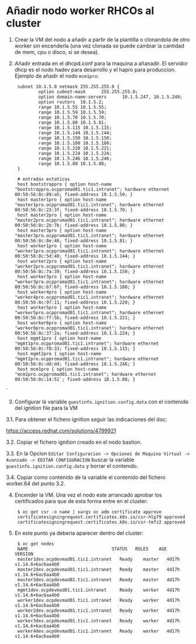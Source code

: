 # Añadir nodo worker RHCOs al cluster

1. Crear la VM del nodo a añadir a partir de la plantilla o clonandola de otro worker sin encenderla (una vez clonada se puede cambiar la cantidad de mem, cpu o disco, si se desea).

2. Añadir entrada en el dhcpd.conf para la maquina a añanadir. El servidor dhcp es el nodo hadev para desarrollo y el hapro para produccion. Ejemplo de añadir el nodo `mcm1pro`:

        subnet 10.1.5.0 netmask 255.255.255.0 {
                option subnet-mask      255.255.255.0;
                option domain-name-servers      10.1.5.247, 10.1.5.249;
                option routers  10.1.5.2;
                range 10.1.5.55 10.1.5.55;
                range 10.1.5.59 10.1.5.59;
                range 10.1.5.70 10.1.5.70;
                range 10.1.5.80 10.1.5.81;
                range 10.1.5.115 10.1.5.115;
                range 10.1.5.144 10.1.5.144;
                range 10.1.5.150 10.1.5.150;
                range 10.1.5.180 10.1.5.180;
                range 10.1.5.220 10.1.5.221;
                range 10.1.5.224 10.1.5.224;
                range 10.1.5.246 10.1.5.246;
                range 10.1.5.88 10.1.5.88;
        }

        # entradas estaticas
        host bootstrappro { option host-name "bootstrappro.ocppromad01.tic1.intranet"; hardware ethernet 00:50:56:8c:89:a5; fixed-address 10.1.5.59; }
        host master1pro { option host-name "master1pro.ocppromad01.tic1.intranet"; hardware ethernet 00:50:56:8c:22:3f; fixed-address 10.1.5.70; }
        host master2pro { option host-name "master2pro.ocppromad01.tic1.intranet"; hardware ethernet 00:50:56:8c:2b:7b; fixed-address 10.1.5.80; }
        host master3pro { option host-name "master3pro.ocppromad01.tic1.intranet"; hardware ethernet 00:50:56:8c:8e:46; fixed-address 10.1.5.81; }
        host worker1pro { option host-name "worker1pro.ocppromad01.tic1.intranet"; hardware ethernet 00:50:56:8c:5d:40; fixed-address 10.1.5.144; }
        host worker2pro { option host-name "worker2pro.ocppromad01.tic1.intranet"; hardware ethernet 00:50:56:8c:7a:39; fixed-address 10.1.5.150; }
        host worker3pro { option host-name "worker3pro.ocppromad01.tic1.intranet"; hardware ethernet 00:50:56:8c:b7:6f; fixed-address 10.1.5.180; }
        host worker4pro { option host-name "worker4pro.ocppromad01.tic1.intranet"; hardware ethernet 00:50:56:8c:97:11; fixed-address 10.1.5.220; }
        host worker5pro { option host-name "worker5pro.ocppromad01.tic1.intranet"; hardware ethernet 00:50:56:8c:ff:5b; fixed-address 10.1.5.221; }
        host worker6pro { option host-name "worker6pro.ocppromad01.tic1.intranet"; hardware ethernet 00:50:56:8c:37:2a; fixed-address 10.1.5.224; }
        host mgmt1pro { option host-name "mgmt1pro.ocppromad01.tic1.intranet"; hardware ethernet 00:50:56:8c:f0:33; fixed-address 10.1.5.115; }
        host mgmt2pro { option host-name "mgmt2pro.ocppromad01.tic1.intranet"; hardware ethernet 00:50:56:8c:dd:dd; fixed-address 10.1.5.246; }
        host mcm1pro { option host-name "mcm1pro.ocppromad01.tic1.intranet"; hardware ethernet 00:50:56:8c:14:51`; fixed-address 10.1.5.88; }
`

3. Configurar la variable `guestinfo.ignition.config.data` con el contenido del ignition file para la VM

  3.1. Para obtener el fichero ignition seguir las indicaciones del doc:

  https://access.redhat.com/solutions/4799921

  3.2. Copiar el fichero ignition creado en el nodo bastion.


  3.3. En la Opcion `Editar Configuracion -> Opciones de Maquina Virtual -> Avanzado -> EDITAR CONFIGURACION` buscar la variable `guestinfo.ignition.config.data` y borrar el contenido.

  3.4. Copiar como contenido de la variable el contenido del fichero worker.64 del punto 3.2.



4. Encender la VM. Una vez el nodo este arrancado aprobar los certificados para que de esta forma entre en el cluster:

        $ oc get csr -o name | xargs oc adm certificate approve
        certificatesigningrequest.certificates.k8s.io/csr-hlp79 approved
        certificatesigningrequest.certificates.k8s.io/csr-tmfz2 approved

5. En este punto ya deberia aparecer dentro del cluster:

        $ oc get nodes
        NAME                                STATUS   ROLES    AGE     VERSION
        master1dev.ocpdevmad01.tic1.intranet   Ready    master   4d17h   v1.14.6+6ac6aa4b0
        master2dev.ocpdevmad01.tic1.intranet   Ready    master   4d17h   v1.14.6+6ac6aa4b0
        master3dev.ocpdevmad01.tic1.intranet   Ready    master   4d17h   v1.14.6+6ac6aa4b0
        mgmt1dev.ocpdevmad01.tic1.intranet     Ready    worker   4d17h   v1.14.6+6ac6aa4b0
        worker1dev.ocpdevmad01.tic1.intranet   Ready    worker   4d17h   v1.14.6+6ac6aa4b0
        worker2dev.ocpdevmad01.tic1.intranet   Ready    worker   4d17h   v1.14.6+6ac6aa4b0
        worker3dev.ocpdevmad01.tic1.intranet   Ready    worker   4d17h   v1.14.6+6ac6aa4b0
        worker4dev.ocpdevmad01.tic1.intranet   Ready    worker   4d17h   v1.14.6+6ac6aa4b0
